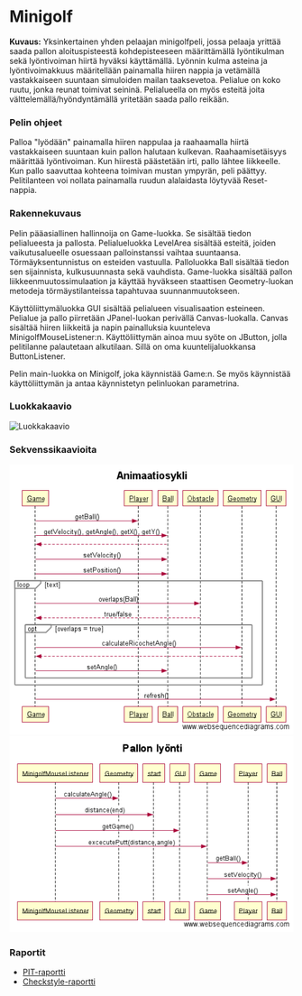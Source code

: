 # Minigolf

**Kuvaus:** Yksinkertainen yhden pelaajan minigolfpeli, jossa pelaaja yrittää saada pallon aloituspisteestä kohdepisteeseen määrittämällä lyöntikulman sekä lyöntivoiman hiirtä hyväksi käyttämällä. Lyönnin kulma asteina ja lyöntivoimakkuus määritellään painamalla hiiren nappia ja vetämällä vastakkaiseen suuntaan simuloiden mailan taaksevetoa. Pelialue on koko ruutu, jonka reunat toimivat seininä. Pelialueella on myös esteitä joita välttelemällä/hyöndyntämällä yritetään saada pallo reikään.

### Pelin ohjeet

Palloa "lyödään" painamalla hiiren nappulaa ja raahaamalla hiirtä vastakkaiseen suuntaan kuin pallon halutaan kulkevan. Raahaamisetäisyys määrittää lyöntivoiman. Kun hiirestä päästetään irti, pallo lähtee liikkeelle. Kun pallo saavuttaa kohteena toimivan mustan ympyrän, peli päättyy. Pelitilanteen voi nollata painamalla ruudun alalaidasta löytyvää Reset-nappia.

### Rakennekuvaus

Pelin pääasiallinen hallinnoija on Game-luokka. Se sisältää tiedon pelialueesta ja pallosta. Pelialueluokka LevelArea sisältää esteitä, joiden vaikutusalueelle osuessaan palloinstanssi vaihtaa suuntaansa. Törmäyksentunnistus on esteiden vastuulla. Palloluokka Ball sisältää tiedon sen sijainnista, kulkusuunnasta sekä vauhdista. Game-luokka sisältää pallon liikkeenmuutossimulaation ja käyttää hyväkseen staattisen Geometry-luokan metodeja törmäystilanteissa tapahtuvaa suunnanmuutokseen.

Käyttöliittymäluokka GUI sisältää pelialueen visualisaation esteineen. Pelialue ja pallo piirretään JPanel-luokan perivällä Canvas-luokalla. Canvas sisältää hiiren liikkeitä ja napin painalluksia kuunteleva MinigolfMouseListener:n. Käyttöliittymän ainoa muu syöte on JButton, jolla pelitilanne palautetaan alkutilaan. Sillä on oma kuuntelijaluokkansa ButtonListener.

Pelin main-luokka on Minigolf, joka käynnistää Game:n. Se myös käynnistää käyttöliittymän ja antaa käynnistetyn pelinluokan parametrina.

### Luokkakaavio

![Luokkakaavio](luokkakaavio.png)

### Sekvenssikaavioita

![Animaatiosykli](animaatiosykli.png)
![Pallon lyönti](pallon_lyonti.png)

### Raportit

* [PIT-raportti](https://htmlpreview.github.io/?https://github.com/yussiv/Minigolf/blob/master/dokumentaatio/pit-raportti/index.html)
* [Checkstyle-raportti](https://htmlpreview.github.io/?https://github.com/yussiv/Minigolf/blob/master/dokumentaatio/checkstyle-raportti/checkstyle.html)

